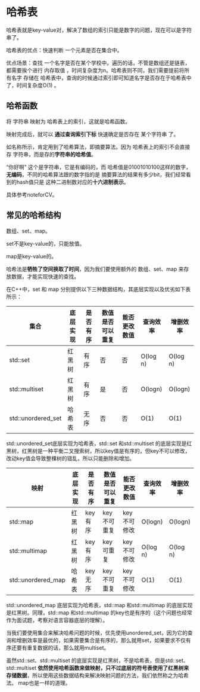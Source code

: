 

# 哈希表

哈希表就是key-value对，解决了数组的索引只能是数字的问题，现在可以是字符串了。

哈希表的优点：快速判断 一个元素是否在集合中。

优点场景：查找 一个名字是否在某个学校中。遍历的话，不管是数组还是链表，都需要挨个进行 内存取值 ，时间复杂度为n。哈希表则不同，我们需要提前将所有名字 存储在 哈希表中，查询的时候通过索引即可知道名字是否存在于哈希表中了，时间复杂度O(1) 。

## 哈希函数

将 字符串 映射为 哈希表上的索引，这就是哈希函数。

映射完成后，就可以 **通过查询索引下标** 快速确定是否存在 某个字符串 了。

如名称所示，肯定用到了哈希算法，即摘要算法。因为 哈希表上的索引不会直接存 字符串，而是存的**字符串的哈希值**。

“你好啊” 这个是字符串，它是有编码的，而 哈希值是01001010100这样的数字，**无编码**，不同的哈希算法跟的数字指的是 摘要算法的结果有多少bit，我们经常看到的hash值只是 这种二进制数对应的**十六进制表示**。

具体参考noteforCV。

## 常见的哈希结构

数组、set、map。

set不是key-value的，只能放值。

map是key-value的。

哈希法是**牺牲了空间换取了时间**，因为我们要使用额外的 数组、set、map 来存放数据，才能实现快速的查找。

在C++中，set 和 map 分别提供以下三种数据结构，其底层实现以及优劣如下表所示：

| 集合               | 底层实现 | 是否有序 | 数值是否可以重复 | 能否更改数值 | 查询效率 | 增删效率 |
| ------------------ | -------- | -------- | ---------------- | ------------ | -------- | -------- |
| std::set           | 红黑树   | 有序     | 否               | 否           | O(log n) | O(log n) |
| std::multiset      | 红黑树   | 有序     | 是               | 否           | O(logn)  | O(logn)  |
| std::unordered_set | 哈希表   | 无序     | 否               | 否           | O(1)     | O(1)     |

std::unordered_set底层实现为哈希表，std::set 和std::multiset 的底层实现是红黑树，红黑树是一种平衡二叉搜索树，所以key值是有序的，但key不可以修改，改动key值会导致整棵树的错乱，所以只能删除和增加。

| 映射               | 底层实现 | 是否有序 | 数值是否可以重复 | 能否更改数值 | 查询效率 | 增删效率 |
| ------------------ | -------- | -------- | ---------------- | ------------ | -------- | -------- |
| std::map           | 红黑树   | key有序  | key不可重复      | key不可修改  | O(logn)  | O(logn)  |
| std::multimap      | 红黑树   | key有序  | key可重复        | key不可修改  | O(log n) | O(log n) |
| std::unordered_map | 哈希表   | key无序  | key不可重复      | key不可修改  | O(1)     | O(1)     |

std::unordered_map 底层实现为哈希表，std::map 和std::multimap 的底层实现是红黑树。同理，std::map 和std::multimap 的key也是有序的（这个问题也经常作为面试题，考察对语言容器底层的理解）。

当我们要使用集合来解决哈希问题的时候，优先使用unordered_set，因为它的查询和增删效率是最优的，如果需要集合是有序的，那么就用set，如果要求不仅有序还要有重复数据的话，那么就用multiset。

虽然std::set、std::multiset 的底层实现是红黑树，不是哈希表，但是std::set、std::multiset **依然使用哈希函数来做映射，只不过底层的符号表使用了红黑树来存储数据**，所以使用这些数据结构来解决映射问题的方法，我们依然称之为哈希法。 map也是一样的道理。